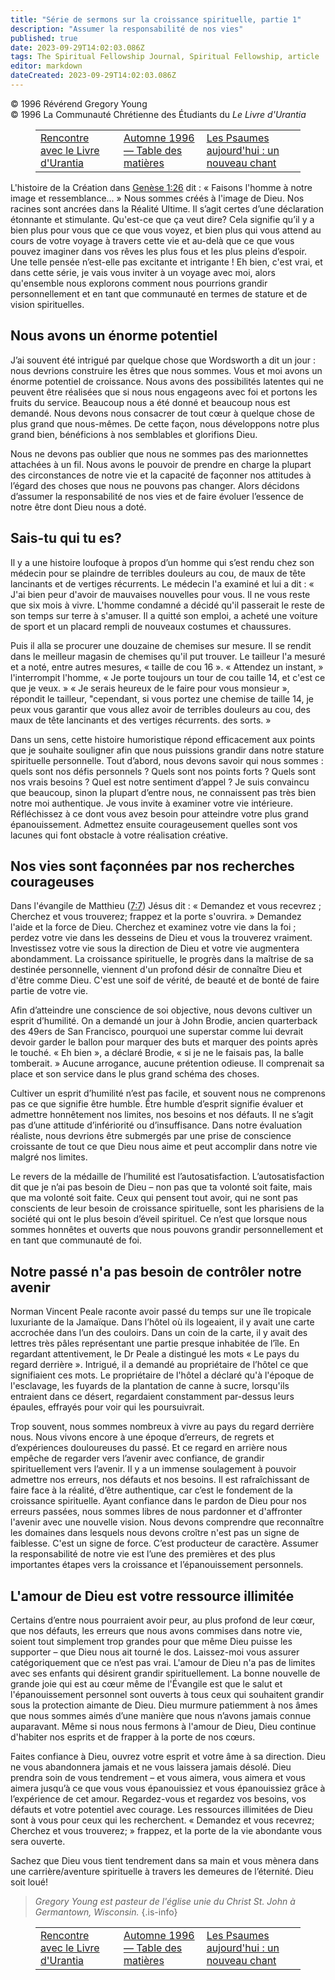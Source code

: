 ```yaml
---
title: "Série de sermons sur la croissance spirituelle, partie 1"
description: "Assumer la responsabilité de nos vies"
published: true
date: 2023-09-29T14:02:03.086Z
tags: The Spiritual Fellowship Journal, Spiritual Fellowship, article
editor: markdown
dateCreated: 2023-09-29T14:02:03.086Z
---
```


<p class="v-card v-sheet theme--light gray lighten-3 px-2">© 1996 Révérend Gregory Young<br>© 1996 La Communauté Chrétienne des Étudiants du <i>Le Livre d'Urantia</i ></p>
<figure class="table chapter-navigator">
  <table>
    <tbody>
      <tr>
        <td>
        <a href="/fr/article/Irene_L_Sprunger/Encountering_UB">
          <span class="mdi mdi-arrow-left-drop-circle"></span><span class="pl-2">Rencontre avec le Livre d'Urantia</span>
        </a>
        </td>
        <td>
        <a href="/fr/index/articles_spiritual_fellowship_journal#automne-1996">
          <span class="mdi mdi-book-open-variant"></span><span class="pl-2">Automne 1996 — Table des matières</span>
        </a>
        </td>
        <td>
        <a href="/fr/article/Spiritual_Fellowship_Journal/Psalms_Today_5">
          <span class="pr-2">Les Psaumes aujourd'hui : un nouveau chant</span><span class="mdi mdi-arrow-right-drop-circle"></span>
        </a>
        </td>
      </tr>
    </tbody>
  </table>
</figure>



L'histoire de la Création dans [Genèse 1:26](/fr/Bible/Genesis/1#v26) dit : « Faisons l'homme à notre image et ressemblance... » Nous sommes créés à l'image de Dieu. Nos racines sont ancrées dans la Réalité Ultime. Il s’agit certes d’une déclaration étonnante et stimulante. Qu'est-ce que ça veut dire? Cela signifie qu’il y a bien plus pour vous que ce que vous voyez, et bien plus qui vous attend au cours de votre voyage à travers cette vie et au-delà que ce que vous pouvez imaginer dans vos rêves les plus fous et les plus pleins d’espoir. Une telle pensée n’est-elle pas excitante et intrigante ! Eh bien, c'est vrai, et dans cette série, je vais vous inviter à un voyage avec moi, alors qu'ensemble nous explorons comment nous pourrions grandir personnellement et en tant que communauté en termes de stature et de vision spirituelles.

## Nous avons un énorme potentiel

J’ai souvent été intrigué par quelque chose que Wordsworth a dit un jour : nous devrions construire les êtres que nous sommes. Vous et moi avons un énorme potentiel de croissance. Nous avons des possibilités latentes qui ne peuvent être réalisées que si nous nous engageons avec foi et portons les fruits du service. Beaucoup nous a été donné et beaucoup nous est demandé. Nous devons nous consacrer de tout cœur à quelque chose de plus grand que nous-mêmes. De cette façon, nous développons notre plus grand bien, bénéficions à nos semblables et glorifions Dieu.

Nous ne devons pas oublier que nous ne sommes pas des marionnettes attachées à un fil. Nous avons le pouvoir de prendre en charge la plupart des circonstances de notre vie et la capacité de façonner nos attitudes à l’égard des choses que nous ne pouvons pas changer. Alors décidons d’assumer la responsabilité de nos vies et de faire évoluer l’essence de notre être dont Dieu nous a doté.

## Sais-tu qui tu es?

Il y a une histoire loufoque à propos d’un homme qui s’est rendu chez son médecin pour se plaindre de terribles douleurs au cou, de maux de tête lancinants et de vertiges récurrents. Le médecin l'a examiné et lui a dit : « J'ai bien peur d'avoir de mauvaises nouvelles pour vous. Il ne vous reste que six mois à vivre. L'homme condamné a décidé qu'il passerait le reste de son temps sur terre à s'amuser. Il a quitté son emploi, a acheté une voiture de sport et un placard rempli de nouveaux costumes et chaussures.

Puis il alla se procurer une douzaine de chemises sur mesure. Il se rendit dans le meilleur magasin de chemises qu'il put trouver. Le tailleur l'a mesuré et a noté, entre autres mesures, « taille de cou 16 ». « Attendez un instant, » l'interrompit l'homme, « Je porte toujours un tour de cou taille 14, et c'est ce que je veux. » « Je serais heureux de le faire pour vous monsieur », répondit le tailleur, "cependant, si vous portez une chemise de taille 14, je peux vous garantir que vous allez avoir de terribles douleurs au cou, des maux de tête lancinants et des vertiges récurrents. des sorts. »

Dans un sens, cette histoire humoristique répond efficacement aux points que je souhaite souligner afin que nous puissions grandir dans notre stature spirituelle personnelle. Tout d’abord, nous devons savoir qui nous sommes : quels sont nos défis personnels ? Quels sont nos points forts ? Quels sont nos vrais besoins ? Quel est notre sentiment d’appel ? Je suis convaincu que beaucoup, sinon la plupart d’entre nous, ne connaissent pas très bien notre moi authentique. Je vous invite à examiner votre vie intérieure. Réfléchissez à ce dont vous avez besoin pour atteindre votre plus grand épanouissement. Admettez ensuite courageusement quelles sont vos lacunes qui font obstacle à votre réalisation créative.

## Nos vies sont façonnées par nos recherches courageuses

Dans l'évangile de Matthieu ([7:7](/fr/Bible/Matthew/7#v7)) Jésus dit : « Demandez et vous recevrez ; Cherchez et vous trouverez; frappez et la porte s'ouvrira. » Demandez l'aide et la force de Dieu. Cherchez et examinez votre vie dans la foi ; perdez votre vie dans les desseins de Dieu et vous la trouverez vraiment. Investissez votre vie sous la direction de Dieu et votre vie augmentera abondamment. La croissance spirituelle, le progrès dans la maîtrise de sa destinée personnelle, viennent d'un profond désir de connaître Dieu et d'être comme Dieu. C'est une soif de vérité, de beauté et de bonté de faire partie de votre vie.

Afin d’atteindre une conscience de soi objective, nous devons cultiver un esprit d’humilité. On a demandé un jour à John Brodie, ancien quarterback des 49ers de San Francisco, pourquoi une superstar comme lui devrait devoir garder le ballon pour marquer des buts et marquer des points après le touché. « Eh bien », a déclaré Brodie, « si je ne le faisais pas, la balle tomberait. » Aucune arrogance, aucune prétention odieuse. Il comprenait sa place et son service dans le plus grand schéma des choses.

Cultiver un esprit d’humilité n’est pas facile, et souvent nous ne comprenons pas ce que signifie être humble. Être humble d’esprit signifie évaluer et admettre honnêtement nos limites, nos besoins et nos défauts. Il ne s’agit pas d’une attitude d’infériorité ou d’insuffisance. Dans notre évaluation réaliste, nous devrions être submergés par une prise de conscience croissante de tout ce que Dieu nous aime et peut accomplir dans notre vie malgré nos limites.

Le revers de la médaille de l’humilité est l’autosatisfaction. L’autosatisfaction dit que je n’ai pas besoin de Dieu – non pas que ta volonté soit faite, mais que ma volonté soit faite. Ceux qui pensent tout avoir, qui ne sont pas conscients de leur besoin de croissance spirituelle, sont les pharisiens de la société qui ont le plus besoin d’éveil spirituel. Ce n’est que lorsque nous sommes honnêtes et ouverts que nous pouvons grandir personnellement et en tant que communauté de foi.

## Notre passé n'a pas besoin de contrôler notre avenir

Norman Vincent Peale raconte avoir passé du temps sur une île tropicale luxuriante de la Jamaïque. Dans l’hôtel où ils logeaient, il y avait une carte accrochée dans l’un des couloirs. Dans un coin de la carte, il y avait des lettres très pâles représentant une partie presque inhabitée de l’île. En regardant attentivement, le Dr Peale a distingué les mots « Le pays du regard derrière ». Intrigué, il a demandé au propriétaire de l’hôtel ce que signifiaient ces mots. Le propriétaire de l'hôtel a déclaré qu'à l'époque de l'esclavage, les fuyards de la plantation de canne à sucre, lorsqu'ils entraient dans ce désert, regardaient constamment par-dessus leurs épaules, effrayés pour voir qui les poursuivrait.

Trop souvent, nous sommes nombreux à vivre au pays du regard derrière nous. Nous vivons encore à une époque d’erreurs, de regrets et d’expériences douloureuses du passé. Et ce regard en arrière nous empêche de regarder vers l’avenir avec confiance, de grandir spirituellement vers l’avenir. Il y a un immense soulagement à pouvoir admettre nos erreurs, nos défauts et nos besoins. Il est rafraîchissant de faire face à la réalité, d’être authentique, car c’est le fondement de la croissance spirituelle. Ayant confiance dans le pardon de Dieu pour nos erreurs passées, nous sommes libres de nous pardonner et d'affronter l'avenir avec une nouvelle vision. Nous devons comprendre que reconnaître les domaines dans lesquels nous devons croître n'est pas un signe de faiblesse. C'est un signe de force. C’est producteur de caractère. Assumer la responsabilité de notre vie est l’une des premières et des plus importantes étapes vers la croissance et l’épanouissement personnels.

## L'amour de Dieu est votre ressource illimitée

Certains d’entre nous pourraient avoir peur, au plus profond de leur cœur, que nos défauts, les erreurs que nous avons commises dans notre vie, soient tout simplement trop grandes pour que même Dieu puisse les supporter – que Dieu nous ait tourné le dos. Laissez-moi vous assurer catégoriquement que ce n’est pas vrai. L'amour de Dieu n'a pas de limites avec ses enfants qui désirent grandir spirituellement. La bonne nouvelle de grande joie qui est au cœur même de l'Évangile est que le salut et l'épanouissement personnel sont ouverts à tous ceux qui souhaitent grandir sous la protection aimante de Dieu. Dieu murmure patiemment à nos âmes que nous sommes aimés d’une manière que nous n’avons jamais connue auparavant. Même si nous nous fermons à l'amour de Dieu, Dieu continue d'habiter nos esprits et de frapper à la porte de nos cœurs.

Faites confiance à Dieu, ouvrez votre esprit et votre âme à sa direction. Dieu ne vous abandonnera jamais et ne vous laissera jamais désolé. Dieu prendra soin de vous tendrement – et vous aimera, vous aimera et vous aimera jusqu’à ce que vous vous épanouissiez et vous épanouissiez grâce à l’expérience de cet amour. Regardez-vous et regardez vos besoins, vos défauts et votre potentiel avec courage. Les ressources illimitées de Dieu sont à vous pour ceux qui les recherchent. « Demandez et vous recevrez; Cherchez et vous trouverez; » frappez, et la porte de la vie abondante vous sera ouverte.

Sachez que Dieu vous tient tendrement dans sa main et vous mènera dans une carrière/aventure spirituelle à travers les demeures de l’éternité. Dieu soit loué!

> _Gregory Young est pasteur de l'église unie du Christ St. John à Germantown, Wisconsin._
{.is-info}



<figure class="table chapter-navigator">
  <table>
    <tbody>
      <tr>
        <td>
        <a href="/fr/article/Irene_L_Sprunger/Encountering_UB">
          <span class="mdi mdi-arrow-left-drop-circle"></span><span class="pl-2">Rencontre avec le Livre d'Urantia</span>
        </a>
        </td>
        <td>
        <a href="/fr/index/articles_spiritual_fellowship_journal#automne-1996">
          <span class="mdi mdi-book-open-variant"></span><span class="pl-2">Automne 1996 — Table des matières</span>
        </a>
        </td>
        <td>
        <a href="/fr/article/Spiritual_Fellowship_Journal/Psalms_Today_5">
          <span class="pr-2">Les Psaumes aujourd'hui : un nouveau chant</span><span class="mdi mdi-arrow-right-drop-circle"></span>
        </a>
        </td>
      </tr>
    </tbody>
  </table>
</figure>
